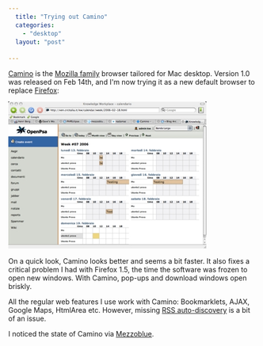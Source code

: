 ```yaml
---
  title: "Trying out Camino"
  categories: 
    - "desktop"
  layout: "post"

---
```

[Camino][1] is the [Mozilla family][2] browser tailored for Mac desktop. Version 1.0 was released on Feb 14th, and I'm now trying it as a new default browser to replace [Firefox][3]:

![Camino displaying OpenPsa 2 Calendar](/files/camino-openpsa-calendar.jpg)

On a quick look, Camino looks better and seems a bit faster. It also fixes a critical problem I had with Firefox 1.5, the time the software was frozen to open new windows. With Camino, pop-ups and download windows open briskly.

All the regular web features I use work with Camino: Bookmarklets, AJAX, Google Maps, HtmlArea etc. However, missing [RSS auto-discovery][4] is a bit of an issue.

I noticed the state of Camino via [Mezzoblue][5].

[1]: http://www.caminobrowser.org/
[2]: http://www.mozilla.org/projects/
[3]: http://www.mozilla.com/firefox/
[4]: http://diveintomark.org/archives/2002/05/30/rss_autodiscovery
[5]: http://mezzoblue.com/archives/2006/02/16/el_camino_re/